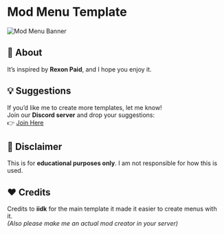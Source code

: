 # Mod Menu Template  

![Mod Menu Banner](https://media.discordapp.net/attachments/1346469712510451722/1347583651025780898/image.png?ex=67d6e693&is=67d59513&hm=06e3881cc4085e9c996e6e3489a9ee6770fdfce0fc6646cce3fd81d982b01081&=&format=webp&quality=lossless&width=853&height=856)  

## 🚀 About  
It’s inspired by **Rexon Paid**, and I hope you enjoy it.  

## 💡 Suggestions  
If you’d like me to create more templates, let me know!  
Join our **Discord server** and drop your suggestions:  
👉 [Join Here](https://discord.gg/KXABTbrQx2)  

## 📜 Disclaimer  
This is for **educational purposes only**. I am not responsible for how this is used.  

## ❤️ Credits  
Credits to **iidk** for the main template it made it easier to create menus with it.  
*(Also please make me an actual mod creator in your server)*  
